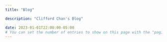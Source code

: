 ```yaml
---
title: "Blog"

description: "Clifford Chan's Blog"

date: 2023-01-01T22:00:00-05:00
# You can set the number of entries to show on this page with the "pagination" setting in the config file.
---
```

